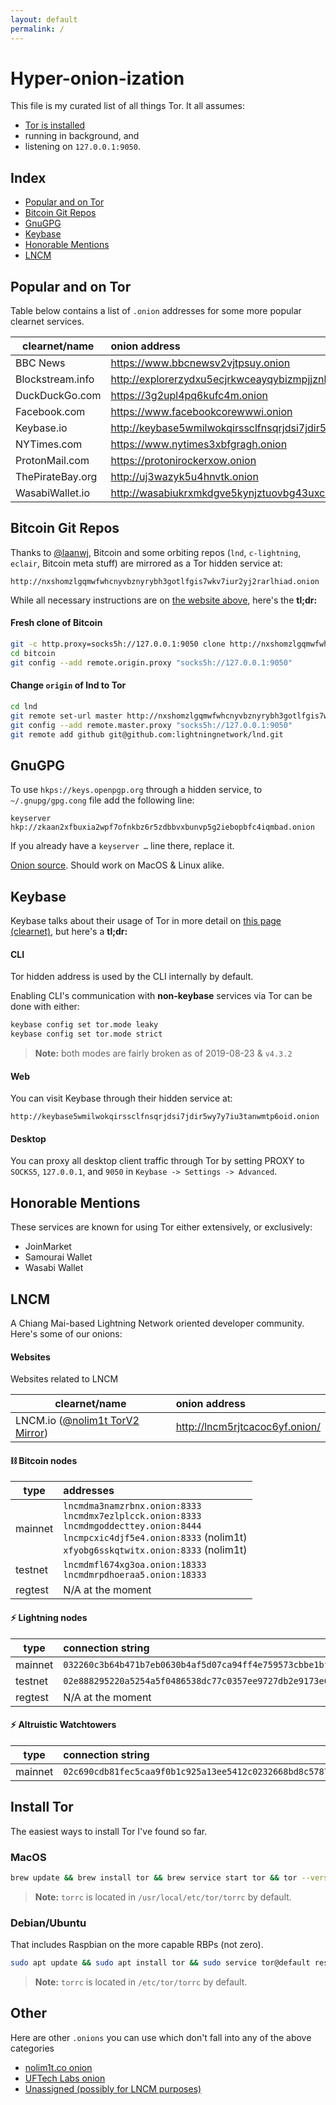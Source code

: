 ```yaml
---
layout: default
permalink: /
---
```


Hyper-onion-ization
====================

This file is my curated list of all things Tor.  It all assumes:

* [Tor is installed](#Install-Tor)
* running in background, and
* listening on `127.0.0.1:9050`.

## Index

* [Popular and on Tor](#Popular-and-on-Tor)
* [Bitcoin Git Repos](#Bitcoin-Git-Repos)
* [GnuGPG](#GnuGPG)
* [Keybase](#Keybase)
* [Honorable Mentions](#Honorable-Mentions)
* [LNCM](#LNCM)


Popular and on Tor
--------------

Table below contains a list of `.onion` addresses for some more popular clearnet services.

| clearnet/name    | onion address
|------------------|:--------------
| BBC News         | https://www.bbcnewsv2vjtpsuy.onion
| Blockstream.info | http://explorerzydxu5ecjrkwceayqybizmpjjznk5izmitf2modhcusuqlid.onion
| DuckDuckGo.com   | https://3g2upl4pq6kufc4m.onion
| Facebook.com     | https://www.facebookcorewwwi.onion
| Keybase.io       | http://keybase5wmilwokqirssclfnsqrjdsi7jdir5wy7y7iu3tanwmtp6oid.onion
| NYTimes.com      | https://www.nytimes3xbfgragh.onion
| ProtonMail.com   | https://protonirockerxow.onion
| ThePirateBay.org | http://uj3wazyk5u4hnvtk.onion
| WasabiWallet.io  | http://wasabiukrxmkdgve5kynjztuovbg43uxcbcxn6y2okcrsg7gb6jdmbad.onion


Bitcoin Git Repos
-----------------

Thanks to [@laanwj], Bitcoin and some orbiting repos (`lnd`, `c-lightning`, `eclair`, Bitcoin meta stuff) are mirrored as a Tor hidden service at:

[@laanwj]: https://github.com/laanwj

```
http://nxshomzlgqmwfwhcnyvbznyrybh3gotlfgis7wkv7iur2yj2rarlhiad.onion
```

While all necessary instructions are on [the website above], here's the **tl;dr:**

[the website above]: http://nxshomzlgqmwfwhcnyvbznyrybh3gotlfgis7wkv7iur2yj2rarlhiad.onion

#### Fresh clone of Bitcoin

```bash
git -c http.proxy=socks5h://127.0.0.1:9050 clone http://nxshomzlgqmwfwhcnyvbznyrybh3gotlfgis7wkv7iur2yj2rarlhiad.onion/git/bitcoin.git
cd bitcoin
git config --add remote.origin.proxy "socks5h://127.0.0.1:9050"
```

#### Change `origin` of lnd to Tor

```bash
cd lnd
git remote set-url master http://nxshomzlgqmwfwhcnyvbznyrybh3gotlfgis7wkv7iur2yj2rarlhiad.onion/git/lnd.git
git config --add remote.master.proxy "socks5h://127.0.0.1:9050"
git remote add github git@github.com:lightningnetwork/lnd.git
```

GnuGPG
------

To use `hkps://keys.openpgp.org` through a hidden service, to `~/.gnupg/gpg.cong` file add the following line:

```
keyserver hkp://zkaan2xfbuxia2wpf7ofnkbz6r5zdbbvxbunvp5g2iebopbfc4iqmbad.onion
```

If you already have a `keyserver …` line there, replace it.

[Onion source](https://keys.openpgp.org/about/usage). Should work on MacOS & Linux alike.

Keybase
-------

Keybase talks about their usage of Tor in more detail on [this page] [(clearnet)], but here's a **tl;dr:**

[this page]: http://keybase5wmilwokqirssclfnsqrjdsi7jdir5wy7y7iu3tanwmtp6oid.onion/docs/command_line/tor
[(clearnet)]: https://keybase.io/docs/command_line/tor

#### CLI

Tor hidden address is used by the CLI internally by default.

Enabling CLI's communication with **non-keybase** services via Tor can be done with either:

```bash
keybase config set tor.mode leaky
keybase config set tor.mode strict
```

> **Note:** both modes are fairly broken as of 2019-08-23 & `v4.3.2`

#### Web

You can visit Keybase through their hidden service at:

```
http://keybase5wmilwokqirssclfnsqrjdsi7jdir5wy7y7iu3tanwmtp6oid.onion
```

#### Desktop

You can proxy all desktop client traffic through Tor by setting PROXY to `SOCKS5`,
`127.0.0.1`, and `9050` in `Keybase -> Settings -> Advanced`.

Honorable Mentions
------------------

These services are known for using Tor either extensively, or exclusively:

<!-- TODO: add more -->
<!-- TODO: add links -->
* JoinMarket
* Samourai Wallet
* Wasabi Wallet

LNCM
----
A Chiang Mai-based Lightning Network oriented developer community.  Here's some of our onions:

#### Websites

Websites related to LNCM

| clearnet/name    | onion address
|------------------|:--------------
| LNCM.io ([@nolim1t TorV2 Mirror](https://github.com/nolim1t))         | http://lncm5rjtcacoc6yf.onion/


#### ⛓ Bitcoin nodes

| type    | addresses
|---------|:----------
| mainnet | `lncmdma3namzrbnx.onion:8333` <br> `lncmdmx7ezlplcck.onion:8333` <br> `lncmdmgoddecttey.onion:8444`  <br> `lncmpcxic4djf5e4.onion:8333` (nolim1t)  <br> `xfyobg6sskqtwitx.onion:8333` (nolim1t)
| testnet | `lncmdmfl674xg3oa.onion:18333`<br> `lncmdmrpdhoeraa5.onion:18333`
| regtest | N/A at the moment

#### ⚡️ Lightning nodes

| type    | connection string
|---------|:------------------
| mainnet | `032260c3b64b471b7eb0630b4af5d07ca94ff4e759573cbbe1bfb25845c375ed6e@o3s5j4j37nbyzgvbngn3ahpmttvviyensw34klhqzw7in7vfzz646lqd.onion:9735`
| testnet | `02e888295220a5254a5f0486538dc77c0357ee9727db2e9173e6a76646d4aa332e@hxz6xeqvmi5s6rbqqtgu4qkihgdkwbnc7h2vnsn3qkahhffau6afbsyd.onion:9733`
| regtest | N/A at the moment

#### ⚡️ Altruistic Watchtowers

| type    | connection string
|---------|:------------------
| mainnet | `02c690cdb81fec5caa9f0b1c925a13ee5412c0232668bd8c5787165532d577f689@lncmnlgypuendl5t.onion:991`

Install Tor
-----------
The easiest ways to install Tor I've found so far.

### MacOS

```bash
brew update && brew install tor && brew service start tor && tor --version
```

> **Note:** `torrc` is located in `/usr/local/etc/tor/torrc` by default.

### Debian/Ubuntu

That includes Raspbian on the more capable RBPs (not zero).

```bash
sudo apt update && sudo apt install tor && sudo service tor@default restart && tor --version
```

> **Note:** `torrc` is located in `/etc/tor/torrc` by default.


Other
-------

Here are other ```.onions``` you can use which don't fall into any of the above categories

* [nolim1t.co onion](http://nlboxajljr5boevw3vyfryenhwqs5eehfh5pnbzjlnounrje5wulbnyd.onion/)
* [UFTech Labs onion](http://uflabsykocgfkhkxo6fq4fzike4cxpq2dhcqsj3kosgprpkc6hva2iid.onion)
* [Unassigned (possibly for LNCM purposes)](http://lncm5ceegpyrc2ts.onion/)
